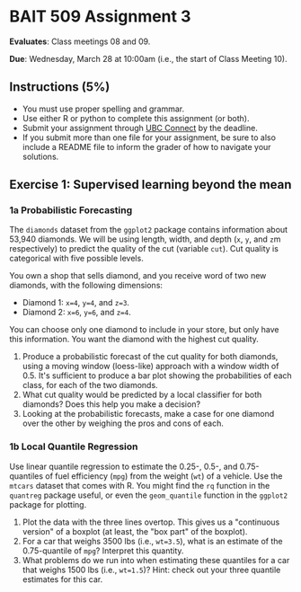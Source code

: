 # BAIT 509 Assignment 3

__Evaluates__: Class meetings 08 and 09.

__Due__: Wednesday, March 28 at 10:00am (i.e., the start of Class Meeting 10).


## Instructions (5%)

- You must use proper spelling and grammar.
- Use either R or python to complete this assignment (or both). 
- Submit your assignment through [UBC Connect](https://connect.ubc.ca/) by the deadline. 
- If you submit more than one file for your assignment, be sure to also include a README file to inform the grader of how to navigate your solutions.

## Exercise 1: Supervised learning beyond the mean

### 1a Probabilistic Forecasting

The `diamonds` dataset from the `ggplot2` package contains information about 53,940 diamonds. We will be using length, width, and depth (`x`, `y`, and `z`m respectively) to predict the quality of the cut (variable `cut`). Cut quality is categorical with five possible levels. 

You own a shop that sells diamond, and you receive word of two new diamonds, with the following dimensions: 

- Diamond 1: `x=4`, `y=4`, and `z=3`.
- Diamond 2: `x=6`, `y=6`, and `z=4`.

You can choose only one diamond to include in your store, but only have this information. You want the diamond with the highest cut quality.

1. Produce a probabilistic forecast of the cut quality for both diamonds, using a moving window (loess-like) approach with a window width of 0.5. It's sufficient to produce a bar plot showing the probabilities of each class, for each of the two diamonds. 
2. What cut quality would be predicted by a local classifier for both diamonds? Does this help you make a decision?
3. Looking at the probabilistic forecasts, make a case for one diamond over the other by weighing the pros and cons of each.

### 1b Local Quantile Regression

Use linear quantile regression to estimate the 0.25-, 0.5-, and 0.75-quantiles of fuel efficiency (`mpg`) from the weight (`wt`) of a vehicle. Use the `mtcars` dataset that comes with R. You might find the `rq` function in the `quantreg` package useful, or even the `geom_quantile` function in the `ggplot2` package for plotting. 

1. Plot the data with the three lines overtop. This gives us a "continuous version" of a boxplot (at least, the "box part" of the boxplot).
2. For a car that weighs 3500 lbs (i.e., `wt=3.5`), what is an estimate of the 0.75-quantile of `mpg`? Interpret this quantity.
3. What problems do we run into when estimating these quantiles for a car that weighs 1500 lbs (i.e., `wt=1.5`)? Hint: check out your three quantile estimates for this car.

